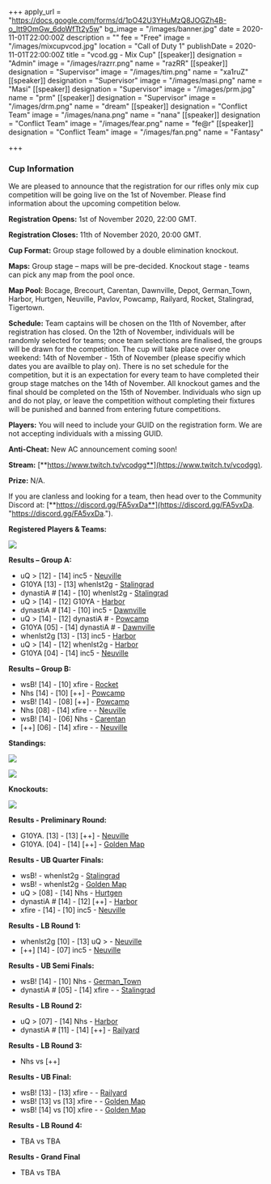 +++
apply_url = "https://docs.google.com/forms/d/1pO42U3YHuMzQ8JOGZh4B-o_ltt9OmGw_6doWfTt2y5w"
bg_image = "/images/banner.jpg"
date = 2020-11-01T22:00:00Z
description = ""
fee = "Free"
image = "/images/mixcupvcod.jpg"
location = "Call of Duty 1"
publishDate = 2020-11-01T22:00:00Z
title = "vcod.gg - Mix Cup"
[[speaker]]
designation = "Admin"
image = "/images/razrr.png"
name = "razRR"
[[speaker]]
designation = "Supervisor"
image = "/images/tim.png"
name = "xa1ruZ"
[[speaker]]
designation = "Supervisor"
image = "/images/masi.png"
name = "Masi"
[[speaker]]
designation = "Supervisor"
image = "/images/prm.jpg"
name = "prm"
[[speaker]]
designation = "Supervisor"
image = "/images/drm.png"
name = "dream"
[[speaker]]
designation = "Conflict Team"
image = "/images/nana.png"
name = "nana"
[[speaker]]
designation = "Conflict Team"
image = "/images/fear.png"
name = "fe@r"
[[speaker]]
designation = "Conflict Team"
image = "/images/fan.png"
name = "Fantasy"

+++
### **Cup Information**

We are pleased to announce that the registration for our rifles only mix cup competition will be going live on the 1st of November. Please find information about the upcoming competition below.

**Registration Opens:** 1st of November 2020, 22:00 GMT.

**Registration Closes:** 11th of November 2020, 20:00 GMT.

**Cup Format:** Group stage followed by a double elimination knockout.

**Maps:** Group stage – maps will be pre-decided. Knockout stage - teams can pick any map from the pool once.

**Map Pool:** Bocage, Brecourt, Carentan, Dawnville, Depot, German_Town, Harbor, Hurtgen, Neuville, Pavlov, Powcamp, Railyard, Rocket, Stalingrad, Tigertown.

**Schedule:** Team captains will be chosen on the 11th of November, after registration has closed. On the 12th of November, individuals will be randomly selected for teams; once team selections are finalised, the groups will be drawn for the competition. The cup will take place over one weekend: 14th of November - 15th of November (please specifiy which dates you are availble to play on). There is no set schedule for the competition, but it is an expectation for every team to have completed their group stage matches on the 14th of November. All knockout games and the final should be completed on the 15th of November. Individuals who sign up and do not play, or leave the competition without completing their fixtures will be punished and banned from entering future competitions.

**Players:** You will need to include your GUID on the registration form. We are not accepting individuals with a missing GUID.

**Anti-Cheat:** New AC announcement coming soon!

**Stream:** [**https://www.twitch.tv/vcodgg**](https://www.twitch.tv/vcodgg).

**Prize:** N/A.

If you are clanless and looking for a team, then head over to the Community Discord at: [**https://discord.gg/FA5vxDa**](https://discord.gg/FA5vxDa. "https://discord.gg/FA5vxDa.").

**Registered Players & Teams:**

![](/images/mixcupgroupsfinal.PNG)

**Results – Group A:**

* uQ > \[12\] - \[14\] inc5 - [Neuville](https://i.imgur.com/tHtgxk9.jpg)
* G10YA \[13\] - \[13\] whenlst2g - [Stalingrad](https://i.imgur.com/zwbFv6H.jpg)
* dynastiA # \[14\] - \[10\] whenlst2g - [Stalingrad](https://i.imgur.com/1Fouui9.jpg)
* uQ > \[14\] - \[12\] G10YA - [Harbor](https://i.imgur.com/R6LoEof.jpg)
* dynastiA # \[14\] - \[10\] inc5 - [Dawnville](https://i.imgur.com/ZUfzDSq.jpg)
* uQ > \[14\] - \[12\] dynastiA # - [Powcamp](https://i.imgur.com/2xqOraM.jpg)
* G10YA \[05\] - \[14\] dynastiA # - [Dawnville](https://i.imgur.com/4RuqYX4.jpg)
* whenlst2g \[13\] - \[13\] inc5 - [Harbor](https://i.imgur.com/XjNulNL.jpg)
* uQ > \[14\] - \[12\] whenlst2g - [Harbor](https://i.imgur.com/Bu5H8ws.jpg)
* G10YA \[04\] - \[14\] inc5 - [Neuville](https://i.imgur.com/Ei72Lql.jpg)

**Results – Group B:**

* wsB! \[14\] - \[10\] xfire - [Rocket](https://i.imgur.com/tAcJ0UN.jpg)
* Nhs \[14\] - \[10\] \[++\] - [Powcamp](https://i.imgur.com/qKKaVOQ.jpg)
* wsB! \[14\] - \[08\] \[++\] - [Powcamp](https://i.imgur.com/7k3idQ7.jpg)
* Nhs \[08\] - \[14\] xfire - - [Neuville](https://i.imgur.com/XJIcd8m.jpg)
* wsB! \[14\] - \[06\] Nhs - [Carentan](https://i.imgur.com/MrfZbAd.jpg)
* \[++\] \[06\] - \[14\] xfire - - [Neuville](https://i.imgur.com/TABIqDP.png)

**Standings:**

![](/images/mcfinalga1111.PNG)

![](/images/mcfinalgb.PNG)

**Knockouts:**

![](/images/koupdate2.PNG)

**Results - Preliminary Round:**

* G10YA. \[13\] - \[13\] \[++\] - [Neuville](https://i.imgur.com/R5I4BhC.jpg)
* G10YA. \[04\] - \[14\] \[++\] - [Golden Map](https://i.imgur.com/vzGCppu.jpg)

**Results - UB Quarter Finals:**

* wsB! - whenlst2g - [Stalingrad](https://i.imgur.com/rLherh5.jpg)
* wsB! - whenlst2g - [Golden Map](https://i.imgur.com/UZJ7BqJ.jpg)
* uQ > \[08\] - \[14\] Nhs - [Hurtgen](https://i.imgur.com/5sVQaoa.jpg)
* dynastiA # \[14\] - \[12\] \[++\] - [Harbor](https://i.imgur.com/YHWPFcL.jpg)
* xfire - \[14\] - \[10\] inc5 - [Neuville](https://imgur.com/a/Q17S4kR)

**Results - LB Round 1:**

* whenlst2g \[10\] - \[13\] uQ > - [Neuville](https://i.imgur.com/KgvZMBS.jpg)
* \[++\] \[14\] - \[07\] inc5 - [Neuville](https://i.imgur.com/MJWA4Gc.png)

**Results - UB Semi Finals:**

* wsB! \[14\] - \[10\] Nhs - [German_Town](https://i.imgur.com/DTBGkcx.jpg)
* dynastiA # \[05\] - \[14\] xfire - - [Stalingrad](https://i.imgur.com/XF44l5k.png)

**Results - LB Round 2:**

* uQ > \[07\] - \[14\] Nhs - [Harbor](https://i.imgur.com/LCweH9O.jpg)
* dynastiA # \[11\] - \[14\] \[++\] - [Railyard](https://i.imgur.com/8BYo4Hq.jpg)

**Results - LB Round 3:**

* Nhs vs \[++\]

**Results - UB Final:**

* wsB! \[13\] - \[13\] xfire - - [Railyard](https://i.imgur.com/AlxoF5Q.jpg)
* wsB! \[13\] vs \[13\] xfire - - [Golden Map](https://i.imgur.com/w35MYzo.jpg)
* wsB! \[14\] vs \[10\] xfire - - [Golden Map](https://i.imgur.com/iQvbs8G.jpg)

**Results - LB Round 4:**

* TBA vs TBA

**Results - Grand Final**

* TBA vs TBA